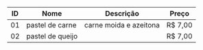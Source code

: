 |ID|Nome|Descrição|Preço|
|--|----|---------|-----|
|01|pastel de carne|carne moida e azeitona|R$ 7,00|
|02|pastel de queijo| |R$ 7,00|